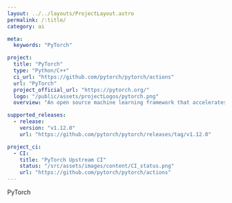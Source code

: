 ```yaml
---
layout: ../../layouts/ProjectLayout.astro
permalink: /:title/
category: ai

meta:
  keywords: "PyTorch"

project:
  title: "PyTorch"
  type: "Python/C++"
  ci_url: "https://github.com/pytorch/pytorch/actions"
  url: "PyTorch"
  project_official_url: "https://pytorch.org/"
  logo: "/public/assets/projectLogos/pytorch.png"
  overview: "An open source machine learning framework that accelerates the path from research prototyping to production deployment."

supported_releases:
  - release:
    version: "v1.12.0"
    url: "https://github.com/pytorch/pytorch/releases/tag/v1.12.0"

project_ci:
  - CI:
    title: "PyTorch Upstream CI"
    status: "/src/assets/images/content/CI_status.png"
    url: "https://github.com/pytorch/pytorch/actions"
---
```


<p>PyTorch</p>
